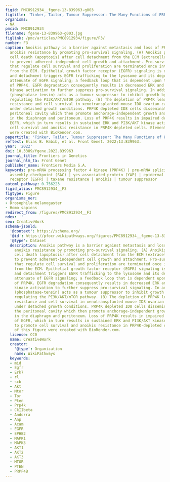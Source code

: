 ```yaml
---
figid: PMC8912934__fgene-13-839963-g003
figtitle: 'Tinker, Tailor, Tumour Suppressor: The Many Functions of PRP4K'
organisms:
- NA
pmcid: PMC8912934
filename: fgene-13-839963-g003.jpg
figlink: /pmc/articles/PMC8912934/figure/F3/
number: F3
caption: Anoikis pathway is a barrier against metastasis and loss of PRP4K triggers
  anoikis resistance by promoting pro-survival signaling. (A) Anoikis pathway induces
  cell death (apoptosis) after cell detachment from the ECM (extracellular matrix)
  to prevent adherent-independent cell growth and attachment. Pro-survival pathways
  that regulate cell survival and proliferation are terminated once integrins disengage
  from the ECM. Epithelial growth factor receptor (EGFR) signaling is one such pathway,
  and detachment triggers EGFR trafficking to the lysosome and its degradation to
  attenuate of EGFR signaling; a feedback loop that is dependent upon the presence
  of PRP4K. EGFR degradation consequently results in decreased ERK and PI3K/AKT/mTOR
  kinase activation to further suppress pro-survival signaling. In addition, PTEN
  (phosphatase-tensin) acts as a tumour suppressor to inhibit growth by negatively
  regulating the PI3K/AKT/mTOR pathway. (B) The depletion of PRP4K leads to anoikis
  resistance and cell survival in xenotransplanted mouse ID8 ovarian carcinoma cells
  under detached growth conditions. PRP4K depleted ID8 cells disseminate within the
  peritoneal cavity which then promote anchorage-independent growth and metastasis
  in the diaphragm and peritoneum. Loss of PRP4K results in impaired degradation of
  EGFR, which in turn results in sustained ERK and PI3K/AKT kinase activation to promote
  cell survival and anoikis resistance in PRP4K-depleted cells. Elements of this figure
  were created with BioRender.com.
papertitle: 'Tinker, Tailor, Tumour Suppressor: The Many Functions of PRP4K.'
reftext: Elias B. Habib, et al. Front Genet. 2022;13:839963.
year: '2022'
doi: 10.3389/fgene.2022.839963
journal_title: Frontiers in Genetics
journal_nlm_ta: Front Genet
publisher_name: Frontiers Media S.A.
keywords: pre-mRNA processing factor 4 kinase (PRP4K) | pre-mRNA splicing | spindle
  assembly checkpoint (SAC) | yes-associated protein (YAP) | epidermal growth factor
  receptor (EGFR) | taxane resistance | anoikis | tumour suppressor
automl_pathway: 0.756223
figid_alias: PMC8912934__F3
figtype: Figure
organisms_ner:
- Drosophila melanogaster
- Homo sapiens
redirect_from: /figures/PMC8912934__F3
ndex: ''
seo: CreativeWork
schema-jsonld:
  '@context': https://schema.org/
  '@id': https://pfocr.wikipathways.org/figures/PMC8912934__fgene-13-839963-g003.html
  '@type': Dataset
  description: Anoikis pathway is a barrier against metastasis and loss of PRP4K triggers
    anoikis resistance by promoting pro-survival signaling. (A) Anoikis pathway induces
    cell death (apoptosis) after cell detachment from the ECM (extracellular matrix)
    to prevent adherent-independent cell growth and attachment. Pro-survival pathways
    that regulate cell survival and proliferation are terminated once integrins disengage
    from the ECM. Epithelial growth factor receptor (EGFR) signaling is one such pathway,
    and detachment triggers EGFR trafficking to the lysosome and its degradation to
    attenuate of EGFR signaling; a feedback loop that is dependent upon the presence
    of PRP4K. EGFR degradation consequently results in decreased ERK and PI3K/AKT/mTOR
    kinase activation to further suppress pro-survival signaling. In addition, PTEN
    (phosphatase-tensin) acts as a tumour suppressor to inhibit growth by negatively
    regulating the PI3K/AKT/mTOR pathway. (B) The depletion of PRP4K leads to anoikis
    resistance and cell survival in xenotransplanted mouse ID8 ovarian carcinoma cells
    under detached growth conditions. PRP4K depleted ID8 cells disseminate within
    the peritoneal cavity which then promote anchorage-independent growth and metastasis
    in the diaphragm and peritoneum. Loss of PRP4K results in impaired degradation
    of EGFR, which in turn results in sustained ERK and PI3K/AKT kinase activation
    to promote cell survival and anoikis resistance in PRP4K-depleted cells. Elements
    of this figure were created with BioRender.com.
  license: CC0
  name: CreativeWork
  creator:
    '@type': Organization
    name: WikiPathways
  keywords:
  - mid
  - Egfr
  - Erk7
  - rl
  - scb
  - Akt
  - Mtor
  - Tor
  - Pten
  - Prp4k
  - CkIIbeta
  - Andorra
  - Anp
  - Acam
  - EGFR
  - EPHB2
  - MAPK1
  - MAPK3
  - AKT1
  - AKT2
  - AKT3
  - MTOR
  - PTEN
  - PRPF4B
---
```


